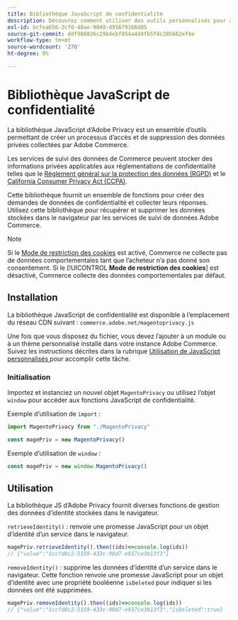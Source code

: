 ```yaml
---
title: Bibliothèque JavaScript de confidentialité
description: Découvrez comment utiliser des outils personnalisés pour accéder aux informations personnelles des clients collectées par Adobe Commerce et les supprimer.
exl-id: bcfea656-2cf0-48ae-9049-d91679166d05
source-git-commit: ddf988826c29b4ebf054a4d4fb5f4c285662ef4e
workflow-type: tm+mt
source-wordcount: '270'
ht-degree: 0%

---
```


<!-- TODO: Remove this topic and redirect to the adobe-privacy-javascript-library.md when the Adobe privacy library has been integrated with Commerce. -->

# Bibliothèque JavaScript de confidentialité

La bibliothèque JavaScript d’Adobe Privacy est un ensemble d’outils permettant de créer un processus d’accès et de suppression des données privées collectées par Adobe Commerce.

Les services de suivi des données de Commerce peuvent stocker des informations privées applicables aux réglementations de confidentialité telles que le [ Règlement général sur la protection des données (RGPD)](gdpr.md) et le [California Consumer Privacy Act (CCPA)](ccpa.md).

Cette bibliothèque fournit un ensemble de fonctions pour créer des demandes de données de confidentialité et collecter leurs réponses. Utilisez cette bibliothèque pour récupérer et supprimer les données stockées dans le navigateur par les services de suivi de données Adobe Commerce.

>[!NOTE]
>
>Si le [Mode de restriction des cookies](https://experienceleague.adobe.com/docs/commerce-admin/start/compliance/privacy/compliance-cookie-law.html?lang=fr) est activé, Commerce ne collecte pas de données comportementales tant que l’acheteur n’a pas donné son consentement. Si le [!UICONTROL **Mode de restriction des cookies**] est désactivé, Commerce collecte des données comportementales par défaut.

## Installation

La bibliothèque JavaScript de confidentialité est disponible à l’emplacement du réseau CDN suivant : `commerce.adobe.net/magentoprivacy.js`

Une fois que vous disposez du fichier, vous devez l’ajouter à un module ou à un thème personnalisé installé dans votre instance Adobe Commerce. Suivez les instructions décrites dans la rubrique [ Utilisation de JavaScript personnalisés ](https://developer.adobe.com/commerce/frontend-core/javascript/custom/) pour accomplir cette tâche.

### Initialisation

Importez et instanciez un nouvel objet `MagentoPrivacy` ou utilisez l’objet `window` pour accéder aux fonctions JavaScript de confidentialité.

Exemple d’utilisation de `import` :

```js
import MagentoPrivacy from "./MagentoPrivacy"

const magePriv = new MagentoPrivacy()
```

Exemple d’utilisation de `window` :

```js
const magePriv = new window.MagentoPrivacy()
```

## Utilisation

La bibliothèque JS d’Adobe Privacy fournit diverses fonctions de gestion des données d’identité stockées dans le navigateur.

`retrieveIdentity()`
: renvoie une promesse JavaScript pour un objet d’identité d’un service dans le navigateur.

```js
magePriv.retrieveIdentity().then((ids)=>console.log(ids))
// {"value":"1ccfd8c2-5159-433c-98d7-e937ce3b13f3"}
```

`removeIdentity()`
: supprime les données d’identité d’un service dans le navigateur.
Cette fonction renvoie une promesse JavaScript pour un objet d’identité avec une propriété booléenne `isDeleted` pour indiquer si les données ont été supprimées.

```js
magePriv.removeIdentity().then((ids)=>console.log(ids))
// {"value":"1ccfd8c2-5159-433c-98d7-e937ce3b13f3","isDeleted":true}
```
